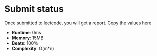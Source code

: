 # Submit status
Once submitted to leetcode, you will get a report. Copy the values here

* **Runtime**: 0ms 
* **Memory**: 15MB
* **Beats**: 100%
* **Complexity**: O(m*n)